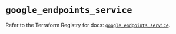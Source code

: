 # `google_endpoints_service`

Refer to the Terraform Registry for docs: [`google_endpoints_service`](https://registry.terraform.io/providers/hashicorp/google-beta/5.40.0/docs/resources/google_endpoints_service).
